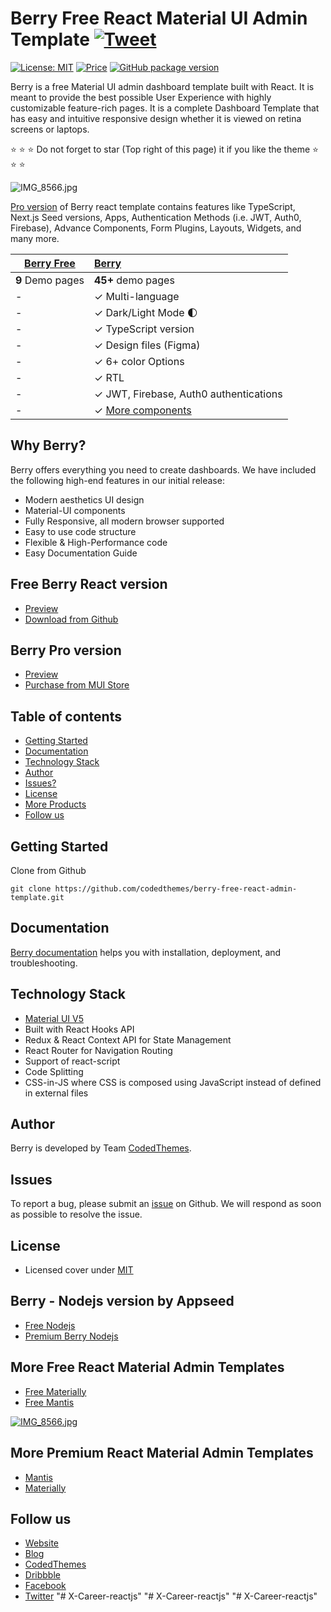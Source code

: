 # Berry Free React Material UI Admin Template [![Tweet](https://img.shields.io/twitter/url/http/shields.io.svg?style=social)](https://twitter.com/intent/tweet?text=Get%20Berry%20React%20-%20The%20most%20beautiful%20Material%20designed%20Admin%20Dashboard%20Template%20&url=https://berrydashboard.io&via=codedthemes&hashtags=reactjs,webdev,developers,javascript)

[![License: MIT](https://img.shields.io/badge/License-MIT-yellow.svg)](https://opensource.org/licenses/MIT)
[![Price](https://img.shields.io/badge/price-FREE-0098f7.svg)](https://github.com/codedthemes/berry-free-react-admin-template/blob/main/LICENSE)
[![GitHub package version](https://img.shields.io/github/package-json/v/codedthemes/berry-free-react-admin-template)](https://github.com/codedthemes/berry-free-react-admin-template/)

Berry is a free Material UI admin dashboard template built with React. It is meant to provide the best possible User Experience with highly customizable feature-rich pages. It is a complete Dashboard Template that has easy and intuitive responsive design whether it is viewed on retina screens or laptops.

:star: :star: :star: Do not forget to star (Top right of this page) it if you like the theme :star: :star: :star:

![IMG_8566.jpg](https://berrydashboard.io/imp-images/berry-github-free-repo-1.jpg)

[Pro version](https://berrydashboard.io) of Berry react template contains features like TypeScript, Next.js Seed versions, Apps, Authentication Methods (i.e. JWT, Auth0, Firebase), Advance Components, Form Plugins, Layouts, Widgets, and many more.

| [Berry Free](https://berrydashboard.io/) | [Berry](https://material-ui.com/store/items/berry-react-material-admin/) |
| --------------------------------------------- | :----------------------------------------------------------------------- |
| **9** Demo pages                              | **45+** demo pages                                                       |
| -                                             | ✓ Multi-language                                                         |
| -                                             | ✓ Dark/Light Mode 🌓                                                     |
| -                                             | ✓ TypeScript version                                                     |
| -                                             | ✓ Design files (Figma)                                                   |
| -                                             | ✓ 6+ color Options                                                       |
| -                                             | ✓ RTL                                                                    |
| -                                             | ✓ JWT, Firebase, Auth0 authentications                                   |
| -                                             | ✓ [More components](https://berrydashboard.io/dashboard/default)         |

## Why Berry?

Berry offers everything you need to create dashboards. We have included the following high-end features in our initial release:

- Modern aesthetics UI design
- Material-UI components
- Fully Responsive, all modern browser supported
- Easy to use code structure
- Flexible & High-Performance code
- Easy Documentation Guide

## Free Berry React version

- [Preview](https://berrydashboard.io/)
- [Download from Github](https://github.com/codedthemes/berry-free-react-admin-template)

## Berry Pro version

- [Preview](https://berrydashboard.io)
- [Purchase from MUI Store](https://material-ui.com/store/items/berry-react-material-admin/)

## Table of contents

- [Getting Started](#getting-started)
- [Documentation](#documentation)
- [Technology Stack](#technology-stack)
- [Author](#author)
- [Issues?](#issues)
- [License](#license)
- [More Products](#more-free-react-material-admin-templates)
- [Follow us](#follow-us)

## Getting Started

Clone from Github

```
git clone https://github.com/codedthemes/berry-free-react-admin-template.git
```

## Documentation

[Berry documentation](https://codedthemes.gitbook.io/berry/) helps you with installation, deployment, and troubleshooting.

## Technology Stack

- [Material UI V5](https://material-ui.com/)
- Built with React Hooks API
- Redux & React Context API for State Management
- React Router for Navigation Routing
- Support of react-script
- Code Splitting
- CSS-in-JS where CSS is composed using JavaScript instead of defined in external files

## Author

Berry is developed by Team [CodedThemes](https://codedthemes.com).

## Issues

To report a bug, please submit an [issue](https://github.com/codedthemes/berry-free-react-admin-template/issues) on Github. We will respond as soon as possible to resolve the issue.

## License

- Licensed cover under [MIT](https://github.com/codedthemes/datta-able-bootstrap-dashboard/blob/master/LICENSE)

## Berry - Nodejs version by Appseed

- [Free Nodejs](https://appseed.us/product/react-node-js-berry-dashboard)
- [Premium Berry Nodejs](https://appseed.us/full-stack/react-berry-dashboard)

## More Free React Material Admin Templates

- [Free Materially](https://codedthemes.com/item/materially-free-reactjs-admin-template/)
- [Free Mantis](https://mantisdashboard.io/)

[![IMG_8566.jpg](https://camo.githubusercontent.com/a2364ad8c498b2a7378dae5e1a5eb5d8e1fcb2d6ceeb8b54acdc2e8bc2508775/68747470733a2f2f6d616e74697364617368626f6172642e696f2f6164762d62616e6e65722d696d616765732f6f672d736f6369616c2e706e67)](https://mantisdashboard.io/)

## More Premium React Material Admin Templates

- [Mantis](https://mui.com/store/items/mantis-react-admin-dashboard-template/)
- [Materially](https://codedthemes.com/item/materially-reactjs-admin-dashboard/)

## Follow us

- [Website](https://berrydashboard.io)
- [Blog](https://blog.berrydashboard.io)
- [CodedThemes](https://codedthemes.com)
- [Dribbble](https://dribbble.com/codedthemes)
- [Facebook](https://www.facebook.com/codedthemes)
- [Twitter](https://twitter.com/codedthemes)
  "# X-Career-reactjs"
"# X-Career-reactjs" 
"# X-Career-reactjs" 
